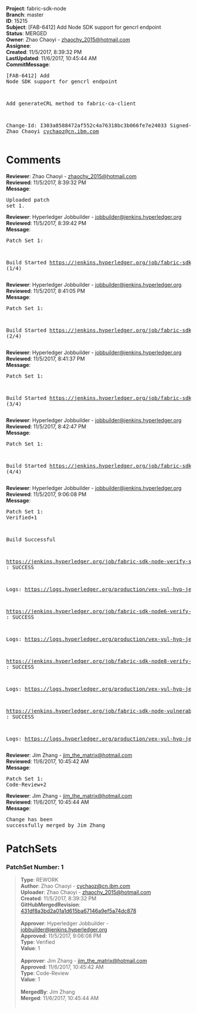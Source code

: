 <strong>Project</strong>: fabric-sdk-node<br><strong>Branch</strong>: master<br><strong>ID</strong>: 15215<br><strong>Subject</strong>: [FAB-6412] Add Node SDK support for gencrl endpoint<br><strong>Status</strong>: MERGED<br><strong>Owner</strong>: Zhao Chaoyi - zhaochy_2015@hotmail.com<br><strong>Assignee</strong>:<br><strong>Created</strong>: 11/5/2017, 8:39:32 PM<br><strong>LastUpdated</strong>: 11/6/2017, 10:45:44 AM<br><strong>CommitMessage</strong>:<br><pre>[FAB-6412] Add Node SDK support for gencrl endpoint

Add generateCRL method to fabric-ca-client

Change-Id: I303a8588472af552c4a76318bc3b066fe7e24033
Signed-off-by: Zhao Chaoyi <cychaoz@cn.ibm.com>
</pre><h1>Comments</h1><strong>Reviewer</strong>: Zhao Chaoyi - zhaochy_2015@hotmail.com<br><strong>Reviewed</strong>: 11/5/2017, 8:39:32 PM<br><strong>Message</strong>: <pre>Uploaded patch set 1.</pre><strong>Reviewer</strong>: Hyperledger Jobbuilder - jobbuilder@jenkins.hyperledger.org<br><strong>Reviewed</strong>: 11/5/2017, 8:39:42 PM<br><strong>Message</strong>: <pre>Patch Set 1:

Build Started https://jenkins.hyperledger.org/job/fabric-sdk-node-verify-s390x/983/ (1/4)</pre><strong>Reviewer</strong>: Hyperledger Jobbuilder - jobbuilder@jenkins.hyperledger.org<br><strong>Reviewed</strong>: 11/5/2017, 8:41:05 PM<br><strong>Message</strong>: <pre>Patch Set 1:

Build Started https://jenkins.hyperledger.org/job/fabric-sdk-node6-verify-x86_64/157/ (2/4)</pre><strong>Reviewer</strong>: Hyperledger Jobbuilder - jobbuilder@jenkins.hyperledger.org<br><strong>Reviewed</strong>: 11/5/2017, 8:41:37 PM<br><strong>Message</strong>: <pre>Patch Set 1:

Build Started https://jenkins.hyperledger.org/job/fabric-sdk-node8-verify-x86_64/153/ (3/4)</pre><strong>Reviewer</strong>: Hyperledger Jobbuilder - jobbuilder@jenkins.hyperledger.org<br><strong>Reviewed</strong>: 11/5/2017, 8:42:47 PM<br><strong>Message</strong>: <pre>Patch Set 1:

Build Started https://jenkins.hyperledger.org/job/fabric-sdk-node-vulnerable-tests-x86_64/82/ (4/4)</pre><strong>Reviewer</strong>: Hyperledger Jobbuilder - jobbuilder@jenkins.hyperledger.org<br><strong>Reviewed</strong>: 11/5/2017, 9:06:08 PM<br><strong>Message</strong>: <pre>Patch Set 1: Verified+1

Build Successful 

https://jenkins.hyperledger.org/job/fabric-sdk-node-verify-s390x/983/ : SUCCESS

Logs: https://logs.hyperledger.org/production/vex-yul-hyp-jenkins-3/fabric-sdk-node-verify-s390x/983

https://jenkins.hyperledger.org/job/fabric-sdk-node6-verify-x86_64/157/ : SUCCESS

Logs: https://logs.hyperledger.org/production/vex-yul-hyp-jenkins-3/fabric-sdk-node6-verify-x86_64/157

https://jenkins.hyperledger.org/job/fabric-sdk-node8-verify-x86_64/153/ : SUCCESS

Logs: https://logs.hyperledger.org/production/vex-yul-hyp-jenkins-3/fabric-sdk-node8-verify-x86_64/153

https://jenkins.hyperledger.org/job/fabric-sdk-node-vulnerable-tests-x86_64/82/ : SUCCESS

Logs: https://logs.hyperledger.org/production/vex-yul-hyp-jenkins-3/fabric-sdk-node-vulnerable-tests-x86_64/82</pre><strong>Reviewer</strong>: Jim Zhang - jim_the_matrix@hotmail.com<br><strong>Reviewed</strong>: 11/6/2017, 10:45:42 AM<br><strong>Message</strong>: <pre>Patch Set 1: Code-Review+2</pre><strong>Reviewer</strong>: Jim Zhang - jim_the_matrix@hotmail.com<br><strong>Reviewed</strong>: 11/6/2017, 10:45:44 AM<br><strong>Message</strong>: <pre>Change has been successfully merged by Jim Zhang</pre><h1>PatchSets</h1><h3>PatchSet Number: 1</h3><blockquote><strong>Type</strong>: REWORK<br><strong>Author</strong>: Zhao Chaoyi - cychaoz@cn.ibm.com<br><strong>Uploader</strong>: Zhao Chaoyi - zhaochy_2015@hotmail.com<br><strong>Created</strong>: 11/5/2017, 8:39:32 PM<br><strong>GitHubMergedRevision</strong>: [431df8a3bd2a01a1d615ba67146a9ef5a74dc878](https://github.com/hyperledger-gerrit-archive/fabric-sdk-node/commit/431df8a3bd2a01a1d615ba67146a9ef5a74dc878)<br><br><strong>Approver</strong>: Hyperledger Jobbuilder - jobbuilder@jenkins.hyperledger.org<br><strong>Approved</strong>: 11/5/2017, 9:06:08 PM<br><strong>Type</strong>: Verified<br><strong>Value</strong>: 1<br><br><strong>Approver</strong>: Jim Zhang - jim_the_matrix@hotmail.com<br><strong>Approved</strong>: 11/6/2017, 10:45:42 AM<br><strong>Type</strong>: Code-Review<br><strong>Value</strong>: 1<br><br><strong>MergedBy</strong>: Jim Zhang<br><strong>Merged</strong>: 11/6/2017, 10:45:44 AM<br><br></blockquote>